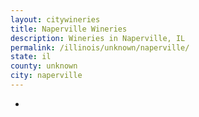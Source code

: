 ```yaml
---
layout: citywineries
title: Naperville Wineries
description: Wineries in Naperville, IL
permalink: /illinois/unknown/naperville/
state: il
county: unknown
city: naperville
---
```

-
